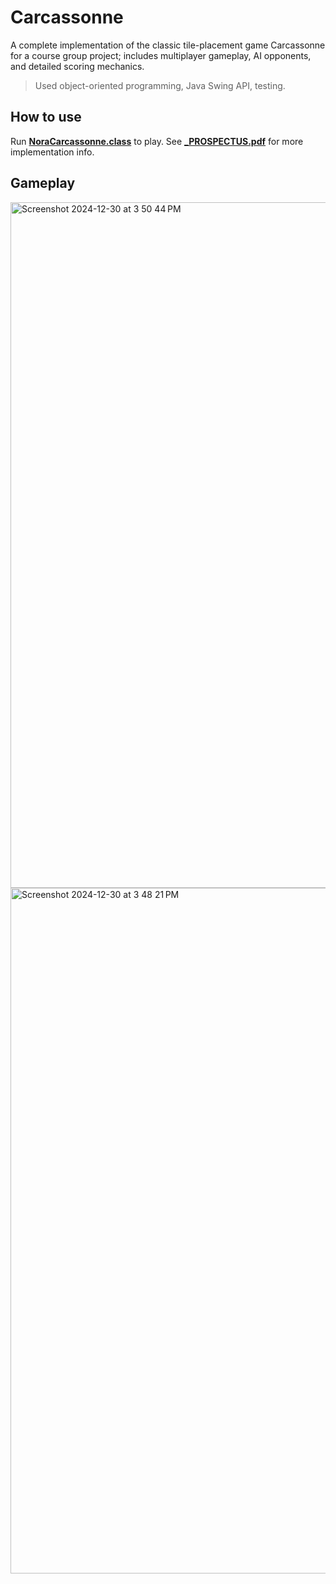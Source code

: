 # Carcassonne
A complete implementation of the classic tile-placement game Carcassonne for a course group project; includes multiplayer gameplay, AI opponents, and detailed scoring mechanics.
> Used object-oriented programming, Java Swing API, testing.

## How to use
Run **[NoraCarcassonne.class](NoraCarcassonne.class)** to play. See **[_PROSPECTUS.pdf](_PROSPECTUS.pdf)** for more implementation info.

## Gameplay
<img width="1097" alt="Screenshot 2024-12-30 at 3 50 44 PM" src="https://github.com/user-attachments/assets/c931bf6a-faed-4900-8314-9a80cfb1498d" />
<img width="1097" alt="Screenshot 2024-12-30 at 3 48 21 PM" src="https://github.com/user-attachments/assets/1e292269-2719-47f5-b4c3-2c33fa091235" />
